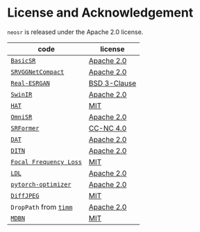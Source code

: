 # License and Acknowledgement

`neosr` is released under the Apache 2.0 license.

| code                                                                                                | license                                                                               |
|-----------------------------------------------------------------------------------------------------|---------------------------------------------------------------------------------------|
| [`BasicSR`](https://github.com/XPixelGroup/BasicSR)                                                 | [Apache 2.0](https://github.com/XPixelGroup/BasicSR/blob/master/LICENSE.txt)          |
| [`SRVGGNetCompact`](https://github.com/XPixelGroup/BasicSR/blob/master/basicsr/archs/srvgg_arch.py) | [Apache 2.0](https://github.com/XPixelGroup/BasicSR/blob/master/LICENSE.txt)          |
| [`Real-ESRGAN`](https://github.com/xinntao/Real-ESRGAN)                                             | [BSD 3-Clause](https://github.com/xinntao/Real-ESRGAN/blob/master/LICENSE)            |
| [`SwinIR`](https://github.com/JingyunLiang/SwinIR)                                                  | [Apache 2.0](https://github.com/JingyunLiang/SwinIR/blob/main/LICENSE)                |
| [`HAT`](https://github.com/XPixelGroup/HAT)                                                         | [MIT](https://github.com/XPixelGroup/HAT/blob/main/LICENSE)                           |
| [`OmniSR`](https://github.com/Francis0625/Omni-SR)                                                  | [Apache 2.0](https://github.com/Francis0625/Omni-SR#license)                          |
| [`SRFormer`](https://github.com/HVision-NKU/SRFormer)                                               | [CC-NC 4.0](https://github.com/HVision-NKU/SRFormer/blob/main/LICENSE.txt)            |
| [`DAT`](https://github.com/zhengchen1999/dat)                                                       | [Apache 2.0](https://github.com/zhengchen1999/DAT/blob/main/LICENSE)                  |
| [`DITN`](https://github.com/yongliuy/DITN)                                                          | [Apache 2.0](https://github.com/yongliuy/DITN/blob/main/LICENSE)                      |
| [`Focal Frequency Loss`](https://github.com/EndlessSora/focal-frequency-loss)                       | [MIT](https://github.com/EndlessSora/focal-frequency-loss/blob/master/LICENSE.md)     |
| [`LDL`](https://github.com/csjliang/LDL)                                                            | [Apache 2.0](https://github.com/csjliang/LDL/blob/master/LICENSE)                     |
| [`pytorch-optimizer`](https://github.com/kozistr/pytorch_optimizer)                                 | [Apache 2.0](https://github.com/kozistr/pytorch_optimizer/blob/main/LICENSE)          |
| [`DiffJPEG`](https://github.com/mlomnitz/DiffJPEG)                                                  | [MIT](https://github.com/mlomnitz/DiffJPEG/blob/master/LICENSE)                       |
| `DropPath` from [`timm`](https://github.com/huggingface/pytorch-image-models)                       | [Apache 2.0](https://github.com/huggingface/pytorch-image-models/blob/main/LICENSE)   |
| [`MDBN`](https://github.com/thy960112/MDBN)							      | [MIT](https://github.com/thy960112/MDBN/blob/main/LICENSE)			      |
